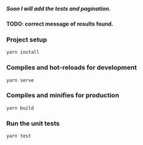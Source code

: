 ##### Soon I will add the tests and pagination.
#### TODO: correct message of results found.

### Project setup
```
yarn install
```

### Compiles and hot-reloads for development
```
yarn serve
```

### Compiles and minifies for production
```
yarn build
```

### Run the unit tests
```
yarn test
```
